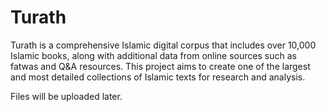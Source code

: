 # Turath
Turath is a comprehensive Islamic digital corpus that includes over 10,000 Islamic books, along with additional data from online sources such as fatwas and Q&A resources. This project aims to create one of the largest and most detailed collections of Islamic texts for research and analysis.

Files will be uploaded later.
